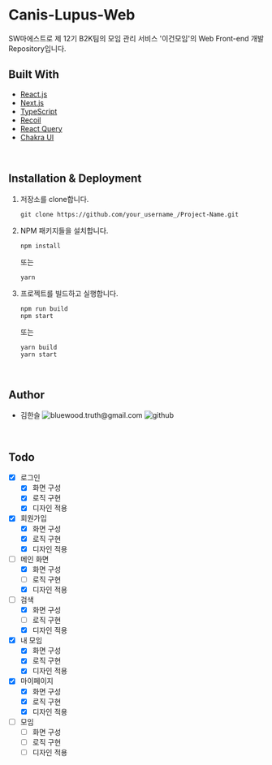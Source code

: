 # Canis-Lupus-Web

SW마에스트로 제 12기 B2K팀의 모임 관리 서비스 '이건모임'의 Web Front-end 개발 Repository입니다.

## Built With

- [React.js](https://reactjs.org/)
- [Next.js](https://nextjs.org/)
- [TypeScript](https://www.typescriptlang.org/)
- [Recoil](https://recoiljs.org/)
- [React Query ](https://react-query.tanstack.com/)
- [Chakra UI](https://chakra-ui.com/)

<br>

## Installation & Deployment

1. 저장소를 clone합니다.

   ```
   git clone https://github.com/your_username_/Project-Name.git
   ```

2. NPM 패키지들을 설치합니다.

   ```
   npm install
   ```

   또는

   ```
   yarn
   ```

3. 프로젝트를 빌드하고 실행합니다.

   ```
   npm run build
   npm start
   ```

   또는

   ```
   yarn build
   yarn start
   ```

<br>

## Author

- 김한슬 <img alt="bluewood.truth@gmail.com" src="https://img.shields.io/badge/bluewood.truth@gmail.com-red.svg?&style=flat-square&logo=gmail&logoColor=white&link=mailto:bluewood.truth@gmail.com" /> <img alt="github" src="https://img.shields.io/badge/bluewood-black.svg?&style=flat-square&logo=github&logoColor=white&link=https://github.com/bluewood-truth/" />

<br>

## Todo

- [x] 로그인
  - [x] 화면 구성
  - [x] 로직 구현
  - [x] 디자인 적용
- [x] 회원가입
  - [x] 화면 구성
  - [x] 로직 구현
  - [x] 디자인 적용
- [ ] 메인 화면
  - [x] 화면 구성
  - [ ] 로직 구현
  - [x] 디자인 적용
- [ ] 검색
  - [x] 화면 구성
  - [ ] 로직 구현
  - [x] 디자인 적용
- [x] 내 모임
  - [x] 화면 구성
  - [x] 로직 구현
  - [x] 디자인 적용
- [x] 마이페이지
  - [x] 화면 구성
  - [x] 로직 구현
  - [x] 디자인 적용
- [ ] 모임
  - [ ] 화면 구성
  - [ ] 로직 구현
  - [ ] 디자인 적용

<br>

[github-badge]: https://img.shields.io/badge/Github-black.svg?&style=for-the-badge&logo=github&logoColor=white&link=https://github.com/bluewood-truth/

